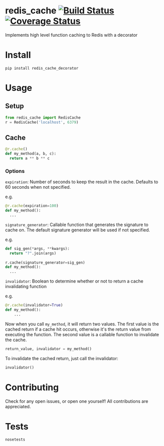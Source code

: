 # redis_cache [![Build Status](https://travis-ci.org/alexk307/redis_cache.svg?branch=master)](https://travis-ci.org/alexk307/redis_cache) [![Coverage Status](https://coveralls.io/repos/github/alexk307/redis_cache/badge.svg?branch=master)](https://coveralls.io/github/alexk307/redis_cache?branch=master)

Implements high level function caching to Redis with a decorator

# Install
`pip install redis_cache_decorator`

# Usage

## Setup
```python
from redis_cache import RedisCache
r = RedisCache('localhost', 6379)
```

## Cache

```python
@r.cache()
def my_method(a, b, c):
  return a ** b ** c
```

### Options
`expiration`: Number of seconds to keep the result in the cache. Defaults to 60 seconds when not specified.

e.g.
```python
@r.cache(expiration=100)
def my_method():
  ...
```

`signature_generator`: Callable function that generates the signature to cache on. The default signature generator will be used if not specified.

e.g.

```python
def sig_gen(*args, **kwargs):
  return "?".join(args)
  
r.cache(signature_generator=sig_gen)
def my_method():
  ...
```

`invalidator`: Boolean to determine whether or not to return a cache invalidating function

e.g.
```python
@r.cache(invalidator=True)
def my_method():
    ...
```

Now when you call `my_method`, it will return two values. The first value is the cached return if a cache hit occurs, otherwise it's the return value from executing the function.
The second value is a callable function to invalidate the cache.

```python
return_value, invalidator = my_method()
```

To invalidate the cached return, just call the invalidator:

```python
invalidator()
```

# Contributing
Check for any open issues, or open one yourself! All contributions are appreciated.

# Tests
`nosetests`
